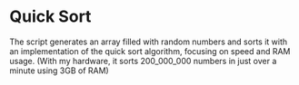# Quick Sort

The script generates an array filled with random numbers and sorts it with an implementation of the quick sort algorithm, focusing on speed and RAM usage. (With my hardware, it sorts 200_000_000 numbers in just over a minute using 3GB of RAM) 
